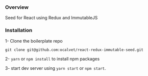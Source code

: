 ### Overview

Seed for React using Redux and ImmutableJS

### Installation

1- Clone the boilerplate repo

`git clone git@github.com:ocalvet/react-redux-immutable-seed.git`

2- `yarn` or `npm install` to install npm packages

3- start dev server using `yarn start` or `npm start`.